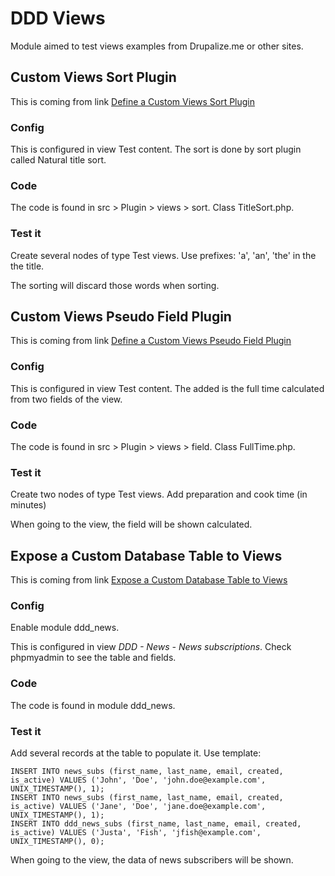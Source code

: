 # DDD Views

Module aimed to test views examples from Drupalize.me or other sites.

## Custom Views Sort Plugin

This is coming from link [Define a Custom Views Sort Plugin](https://drupalize.me/tutorial/define-custom-views-sort-plugin)

### Config

This is configured in view Test content. The sort is done by sort plugin called Natural title sort.

### Code

The code is found in src > Plugin > views > sort. Class TitleSort.php.

### Test it

Create several nodes of type Test views. Use prefixes: 'a', 'an', 'the' in the the title.

The sorting will discard those words when sorting.

## Custom Views Pseudo Field Plugin

This is coming from link [Define a Custom Views Pseudo Field Plugin](https://drupalize.me/tutorial/define-custom-views-pseudo-field-plugin)

### Config

This is configured in view Test content. The added is the full time calculated from two fields of the view.

### Code

The code is found in src > Plugin > views > field. Class FullTime.php.

### Test it

Create two nodes of type Test views. Add preparation and cook time (in minutes)

When going to the view, the field will be shown calculated.

## Expose a Custom Database Table to Views

This is coming from link [Expose a Custom Database Table to Views](https://drupalize.me/tutorial/expose-custom-database-table-views)

### Config

Enable module ddd_news.

This is configured in view _DDD - News - News subscriptions_. Check phpmyadmin to see the table and fields.

### Code

The code is found in module ddd_news.

### Test it

Add several records at the table to populate it. Use template:

```
INSERT INTO news_subs (first_name, last_name, email, created, is_active) VALUES ('John', 'Doe', 'john.doe@example.com', UNIX_TIMESTAMP(), 1);
INSERT INTO news_subs (first_name, last_name, email, created, is_active) VALUES ('Jane', 'Doe', 'jane.doe@example.com', UNIX_TIMESTAMP(), 1);
INSERT INTO ddd_news_subs (first_name, last_name, email, created, is_active) VALUES ('Justa', 'Fish', 'jfish@example.com', UNIX_TIMESTAMP(), 0);

```

When going to the view, the data of news subscribers will be shown.
